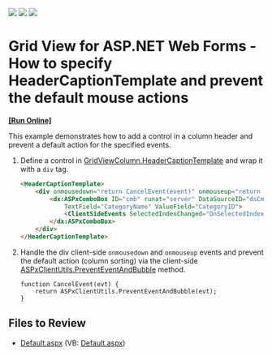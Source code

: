 <!-- default badges list -->
![](https://img.shields.io/endpoint?url=https://codecentral.devexpress.com/api/v1/VersionRange/128535892/13.1.4%2B)
[![](https://img.shields.io/badge/Open_in_DevExpress_Support_Center-FF7200?style=flat-square&logo=DevExpress&logoColor=white)](https://supportcenter.devexpress.com/ticket/details/E3937)
[![](https://img.shields.io/badge/📖_How_to_use_DevExpress_Examples-e9f6fc?style=flat-square)](https://docs.devexpress.com/GeneralInformation/403183)
<!-- default badges end -->

# Grid View for ASP.NET Web Forms - How to specify HeaderCaptionTemplate and prevent the default mouse actions
<!-- run online -->
**[[Run Online]](https://codecentral.devexpress.com/128535892/)**
<!-- run online end -->

This example demonstrates how to add a control in a column header and prevent a default action for the specified events.
  
1. Define a control in [GridViewColumn.HeaderCaptionTemplate](https://docs.devexpress.com/AspNet/DevExpress.Web.GridViewColumn.HeaderCaptionTemplate) and wrap it with a `div` tag.
   
    ```aspx
    <HeaderCaptionTemplate>
        <div onmousedown="return CancelEvent(event)" onmouseup="return CancelEvent(event)">
            <dx:ASPxComboBox ID="cmb" runat="server" DataSourceID="dsCmb" ValueType="System.String"
                TextField="CategoryName" ValueField="CategoryID">
                <ClientSideEvents SelectedIndexChanged="OnSelectedIndexChanged" />
            </dx:ASPxComboBox>
        </div>
    </HeaderCaptionTemplate>
    ```

3. Handle the div client-side `onmousedown` and `onmouseup` events and prevent the default action (column sorting) via the client-side [ASPxClientUtils.PreventEventAndBubble](https://docs.devexpress.com/AspNet/js-ASPxClientUtils.PreventEventAndBubble.static(htmlEvent)) method.
   
    ```jscript
    function CancelEvent(evt) {
        return ASPxClientUtils.PreventEventAndBubble(evt);
    }
    ```

## Files to Review

* [Default.aspx](./CS/WebSite/Default.aspx) (VB: [Default.aspx](./VB/WebSite/Default.aspx))
